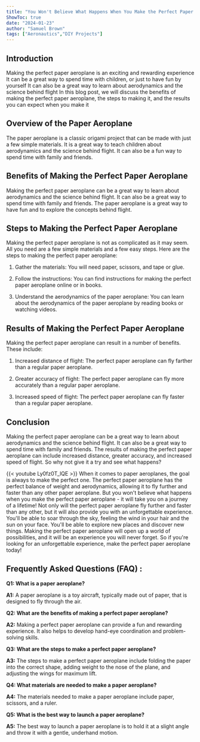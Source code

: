 ```yaml
---
title: "You Won't Believe What Happens When You Make the Perfect Paper Aeroplane!"
ShowToc: true 
date: "2024-01-23"
author: "Samuel Brown" 
tags: ["Aeronautics","DIY Projects"]
---
```

## Introduction

Making the perfect paper aeroplane is an exciting and rewarding experience It can be a great way to spend time with children, or just to have fun by yourself It can also be a great way to learn about aerodynamics and the science behind flight In this blog post, we will discuss the benefits of making the perfect paper aeroplane, the steps to making it, and the results you can expect when you make it

## Overview of the Paper Aeroplane

The paper aeroplane is a classic origami project that can be made with just a few simple materials. It is a great way to teach children about aerodynamics and the science behind flight. It can also be a fun way to spend time with family and friends.

## Benefits of Making the Perfect Paper Aeroplane

Making the perfect paper aeroplane can be a great way to learn about aerodynamics and the science behind flight. It can also be a great way to spend time with family and friends. The paper aeroplane is a great way to have fun and to explore the concepts behind flight.

## Steps to Making the Perfect Paper Aeroplane

Making the perfect paper aeroplane is not as complicated as it may seem. All you need are a few simple materials and a few easy steps. Here are the steps to making the perfect paper aeroplane:

1. Gather the materials: You will need paper, scissors, and tape or glue.

2. Follow the instructions: You can find instructions for making the perfect paper aeroplane online or in books.

3. Understand the aerodynamics of the paper aeroplane: You can learn about the aerodynamics of the paper aeroplane by reading books or watching videos.

## Results of Making the Perfect Paper Aeroplane

Making the perfect paper aeroplane can result in a number of benefits. These include:

1. Increased distance of flight: The perfect paper aeroplane can fly farther than a regular paper aeroplane.

2. Greater accuracy of flight: The perfect paper aeroplane can fly more accurately than a regular paper aeroplane.

3. Increased speed of flight: The perfect paper aeroplane can fly faster than a regular paper aeroplane.

## Conclusion

Making the perfect paper aeroplane can be a great way to learn about aerodynamics and the science behind flight. It can also be a great way to spend time with family and friends. The results of making the perfect paper aeroplane can include increased distance, greater accuracy, and increased speed of flight. So why not give it a try and see what happens?

{{< youtube Ly0fz0T_lQE >}} 
When it comes to paper aeroplanes, the goal is always to make the perfect one. The perfect paper aeroplane has the perfect balance of weight and aerodynamics, allowing it to fly further and faster than any other paper aeroplane. But you won't believe what happens when you make the perfect paper aeroplane - it will take you on a journey of a lifetime! Not only will the perfect paper aeroplane fly further and faster than any other, but it will also provide you with an unforgettable experience. You'll be able to soar through the sky, feeling the wind in your hair and the sun on your face. You'll be able to explore new places and discover new things. Making the perfect paper aeroplane will open up a world of possibilities, and it will be an experience you will never forget. So if you're looking for an unforgettable experience, make the perfect paper aeroplane today!

## Frequently Asked Questions (FAQ) :
**Q1: What is a paper aeroplane?**

**A1:** A paper aeroplane is a toy aircraft, typically made out of paper, that is designed to fly through the air.

**Q2: What are the benefits of making a perfect paper aeroplane?**

**A2:** Making a perfect paper aeroplane can provide a fun and rewarding experience. It also helps to develop hand-eye coordination and problem-solving skills.

**Q3: What are the steps to make a perfect paper aeroplane?**

**A3:** The steps to make a perfect paper aeroplane include folding the paper into the correct shape, adding weight to the nose of the plane, and adjusting the wings for maximum lift.

**Q4: What materials are needed to make a paper aeroplane?**

**A4:** The materials needed to make a paper aeroplane include paper, scissors, and a ruler.

**Q5: What is the best way to launch a paper aeroplane?**

**A5:** The best way to launch a paper aeroplane is to hold it at a slight angle and throw it with a gentle, underhand motion.



